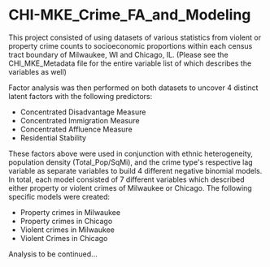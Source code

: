 # CHI-MKE_Crime_FA_and_Modeling

This project consisted of using datasets of various statistics from violent or property crime counts to socioeconomic proportions within each census tract boundary of Milwaukee, WI and Chicago, IL. (Please see the CHI_MKE_Metadata file for the entire variable list of which describes the variables as well)

Factor analysis was then performed on both datasets to uncover 4 distinct latent factors with the following predictors:
- Concentrated Disadvantage Measure
- Concentrated Immigration Measure
- Concentrated Affluence Measure
- Residential Stability

These factors above were used in conjunction with ethnic heterogeneity, population density (Total_Pop/SqMi), and the crime type's respective lag variable as separate variables to build 4 different negative binomial models. In total, each model consisted of 7 different variables which described either property or violent crimes of Milwaukee or Chicago. The following specific models were created:
- Property crimes in Milwaukee
- Property crimes in Chicago
- Violent crimes in Milwaukee
- Violent Crimes in Chicago

Analysis to be continued...
